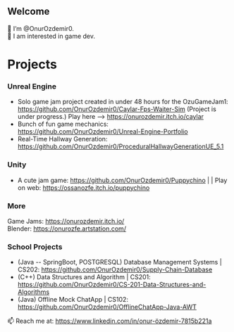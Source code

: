 ## Welcome

👋 I’m @OnurOzdemir0.  
👀 I am interested in game dev.   

# Projects
### Unreal Engine
- Solo game jam project created in under 48 hours for the OzuGameJam1: https://github.com/OnurOzdemir0/Caylar-Fps-Waiter-Sim (Project is under progress.) 
Play here --> https://onurozdemir.itch.io/caylar
- Bunch of fun game mechanics: https://github.com/OnurOzdemir0/Unreal-Engine-Portfolio
- Real-Time Hallway Generation: https://github.com/OnurOzdemir0/ProceduralHallwayGenerationUE_5.1

### Unity
- A cute jam game: https://github.com/OnurOzdemir0/Puppychino |  | Play on web: https://ossanozfe.itch.io/puppychino

### More
Game Jams: https://onurozdemir.itch.io/   
Blender: https://onurozfe.artstation.com/

### School Projects
- (Java -- SpringBoot, POSTGRESQL) Database Management Systems | CS202: https://github.com/OnurOzdemir0/Supply-Chain-Database
- (C++) Data Structures and Algorithm | CS201: https://github.com/OnurOzdemir0/CS-201-Data-Structures-and-Algorithms
- (Java) Offline Mock ChatApp | CS102: https://github.com/OnurOzdemir0/OfflineChatApp-Java-AWT

📫 Reach me at:  https://www.linkedin.com/in/onur-özdemir-7815b221a

<!---
OnurOzdemir0/OnurOzdemir0 is a ✨ special ✨ repository because its `README.md` (this file) appears on your GitHub profile.
You can click the Preview link to take a look at your changes.
--->
